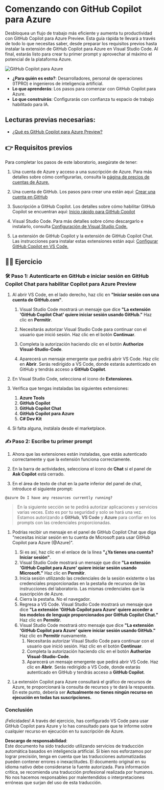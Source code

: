 # Comenzando con GitHub Copilot para Azure

Desbloquea un flujo de trabajo más eficiente y aumenta tu productividad con GitHub Copilot para Azure Preview. Esta guía rápida te llevará a través de todo lo que necesitas saber, desde preparar los requisitos previos hasta instalar la extensión de GitHub Copilot para Azure en Visual Studio Code. Al final, estarás listo para crear tu primer prompt y aprovechar al máximo el potencial de la plataforma Azure.

![GitHub Copilot para Azure](../../../06-Using-GitHub-Copilot-for-Azure-to-Deploy-to-Cloud/images/intro.gif "GitHub Copilot para Azure")

- **¿Para quién es esto?**: Desarrolladores, personal de operaciones (ITPRO) e ingenieros de inteligencia artificial.
- **Lo que aprenderás**: Los pasos para comenzar con GitHub Copilot para Azure.
- **Lo que construirás**: Configurarás con confianza tu espacio de trabajo habilitado para IA.

## Lecturas previas necesarias:
- [¿Qué es GitHub Copilot para Azure Preview?](https://learn.microsoft.com/azure/developer/github-copilot-azure/introduction)

## 👉 Requisitos previos

Para completar los pasos de este laboratorio, asegúrate de tener:

1. Una cuenta de Azure y acceso a una suscripción de Azure. Para más detalles sobre cómo configurarlas, consulta la [página de precios de cuentas de Azure.](https://azure.microsoft.com/pricing/purchase-options/azure-account)

1. Una cuenta de GitHub. Los pasos para crear una están aquí: [Crear una cuenta en GitHub](https://docs.github.com/en/get-started/start-your-journey/creating-an-account-on-github)

1. Suscripción a GitHub Copilot. Los detalles sobre cómo habilitar GitHub Copilot se encuentran aquí: [Inicio rápido para GitHub Copilot](https://docs.github.com/en/copilot/quickstart)

1. Visual Studio Code. Para más detalles sobre cómo descargarlo e instalarlo, consulta [Configuración de Visual Studio Code.](https://code.visualstudio.com/docs/setup/setup-overview)

1. La extensión de GitHub Copilot y la extensión de GitHub Copilot Chat. Las instrucciones para instalar estas extensiones están aquí: [Configurar GitHub Copilot en VS Code.](https://marketplace.visualstudio.com/items?itemName=GitHub.copilot)

## 💪🏽 Ejercicio

### 🛠 Paso 1: Autenticarte en GitHub e iniciar sesión en GitHub Copilot Chat para habilitar Copilot para Azure Preview

1. Al abrir VS Code, en el lado derecho, haz clic en **"Iniciar sesión con una cuenta de GitHub.com"**.

    1. Visual Studio Code mostrará un mensaje que dice **"La extensión 'GitHub Copilot Chat' quiere iniciar sesión usando GitHub."** Haz clic en **Permitir**.

    1. Necesitarás autorizar Visual Studio Code para continuar con el usuario que inició sesión. Haz clic en el botón **Continuar**.

    1. Completa la autorización haciendo clic en el botón **Authorize Visual-Studio-Code**.

    1. Aparecerá un mensaje emergente que pedirá abrir VS Code. Haz clic en **Abrir**. Serás redirigido a VS Code, donde estarás autenticado en GitHub y tendrás acceso a **GitHub Copilot**.

1. En Visual Studio Code, selecciona el ícono de **Extensiones**.

1. Verifica que tengas instaladas las siguientes extensiones:
    1. **Azure Tools**
    1. **GitHub Copilot**
    1. **GitHub Copilot Chat**
    1. **GitHub Copilot para Azure**
    1. **C# Dev Kit**

1. Si falta alguna, instálala desde el marketplace.

### ✍️ Paso 2: Escribe tu primer prompt

1. Ahora que las extensiones están instaladas, que estás autenticado correctamente y que la extensión funciona correctamente.

1. En la barra de actividades, selecciona el ícono de **Chat** si el panel de **Ask Copilot** está cerrado.

1. En el área de texto de chat en la parte inferior del panel de chat, introduce el siguiente prompt:

```prompt
@azure Do I have any resources currently running?
```
> En la siguiente sección se te pedirá autorizar aplicaciones y servicios varias veces. Esto es por tu seguridad y solo se hará una vez. Estamos autorizando a **GitHub**, **VS Code** y **Azure** para confiar en los prompts con las credenciales proporcionadas.

1. Podrías recibir un mensaje en el panel de GitHub Copilot Chat que diga "necesitas iniciar sesión en tu cuenta de Microsoft para usar GitHub Copilot para Azure (@Azure)".

    1. Si es así, haz clic en el enlace de la línea **"¿Ya tienes una cuenta? Iniciar sesión"**.
    1. Visual Studio Code mostrará un mensaje que dice **"La extensión 'GitHub Copilot para Azure' quiere iniciar sesión usando Microsoft."** Haz clic en **Permitir**.
    1. Inicia sesión utilizando las credenciales de la sesión existente o las credenciales proporcionadas en la pestaña de recursos de las instrucciones del laboratorio. Las mismas credenciales que la suscripción de Azure.
    1. Cierra la pestaña. No el navegador.
    1. Regresa a VS Code. Visual Studio Code mostrará un mensaje que dice **"La extensión 'GitHub Copilot para Azure' quiere acceder a los modelos de lenguaje proporcionados por GitHub Copilot Chat."** Haz clic en **Permitir**.
    1. Visual Studio Code mostrará otro mensaje que dice **"La extensión 'GitHub Copilot para Azure' quiere iniciar sesión usando GitHub."** Haz clic en **Permitir** nuevamente.
        1. Necesitarás autorizar Visual Studio Code para continuar con el usuario que inició sesión. Haz clic en el botón **Continuar**.
        1. Completa la autorización haciendo clic en el botón **Authorize Visual-Studio-Code**.
        1. Aparecerá un mensaje emergente que pedirá abrir VS Code. Haz clic en **Abrir**. Serás redirigido a VS Code, donde estarás autenticado en GitHub y tendrás acceso a **GitHub Copilot**.

1. La extensión Copilot para Azure consultará el gráfico de recursos de Azure, te proporcionará la consulta de recursos y te dará la respuesta. En este punto, debería ser **Actualmente no tienes ningún recurso en ejecución en todas tus suscripciones.**

### Conclusión

¡Felicidades! A través del ejercicio, has configurado VS Code para usar GitHub Copilot para Azure y lo has consultado para que te informe sobre cualquier recurso en ejecución en tu suscripción de Azure.

**Descargo de responsabilidad**:  
Este documento ha sido traducido utilizando servicios de traducción automática basados en inteligencia artificial. Si bien nos esforzamos por lograr precisión, tenga en cuenta que las traducciones automatizadas pueden contener errores o inexactitudes. El documento original en su idioma nativo debe considerarse la fuente autorizada. Para información crítica, se recomienda una traducción profesional realizada por humanos. No nos hacemos responsables por malentendidos o interpretaciones erróneas que surjan del uso de esta traducción.